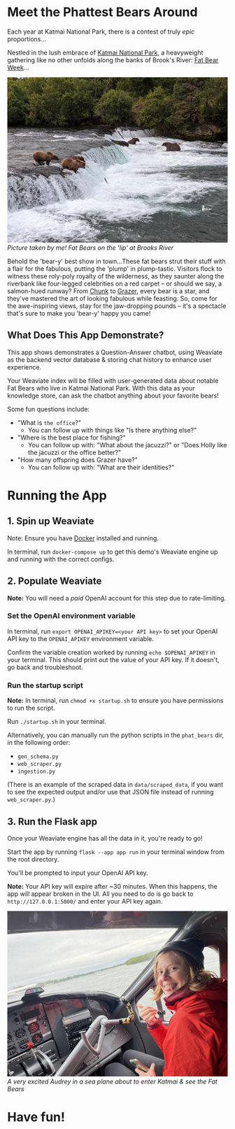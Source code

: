 # Meet the Phattest Bears Around
Each year at Katmai National Park, there is a contest of truly _epic_ proportions...


Nestled in the lush embrace of [Katmai National Park](https://www.nps.gov/katm/index.htm), a heavyweight gathering 
like no other unfolds along the banks 
of Brook's River: [Fat Bear Week](https://explore.org/fat-bear-week)...

![Bears on the lip of Brooks River](static/images/lip.jpeg)
*Picture taken by me! Fat Bears on the 'lip' at Brooks River*


Behold the 'bear-y' best show in town...These fat bears strut their stuff with a flair for the fabulous, putting the 
'plump' in 
plump-tastic. Visitors flock to witness these roly-poly royalty of the wilderness, as they saunter along the 
riverbank like four-legged celebrities on a red carpet – or should we say, a salmon-hued runway? From [Chunk](https://explore.org/meet-the-bears#chunk) to 
[Grazer](https://explore.org/meet-the-bears#grazer), every bear is a star, and they've mastered the art of looking 
fabulous while feasting. So, come for the 
awe-inspiring views, stay for the jaw-dropping pounds – it's a spectacle that's sure to make you 'bear-y' happy you 
came!

## What Does This App Demonstrate?

This app shows demonstrates a Question-Answer chatbot, using Weaviate as the backend vector database & storing chat 
history to enhance user experience.

Your Weaviate index will be filled with user-generated data about notable Fat Bears who live in Katmai National Park. 
With this data as your knowledge store, can ask the chatbot anything about your favorite bears!

Some fun questions include: 
- "What is `the office`?"
  - You can follow up with things like "Is there anything else?"
- "Where is the best place for fishing?"
  - You can follow up with: "What about the jacuzzi?" or "Does Holly like the jacuzzi or the office better?"
- "How many offspring does Grazer have?"
  - You can follow up with: "What are their identities?"

  

# Running the App

## 1. Spin up Weaviate
Note: Ensure you have [Docker](https://docs.docker.com/engine/install/) installed and running. 

In terminal, run `docker-compose up` to get this demo's Weaviate engine up and running with the correct configs.

## 2. Populate Weaviate
**Note:** You will need a _paid_ OpenAI account for this step due to rate-limiting.

### Set the OpenAI environment variable

In terminal, run `export OPENAI_APIKEY=<your API key>` to set your OpenAI API key to the `OPENAI_APIKEY` environment 
variable.

Confirm the variable creation worked by running `echo $OPENAI_APIKEY` in your terminal. This should print out the 
value of your API key. If it doesn't, go back and troubleshoot. 

### Run the startup script
**Note:**  In terminal, run `chmod +x startup.sh` to ensure you have permissions to run the script.

Run `./startup.sh` in your terminal. 

Alternatively, you can manually run the python scripts in the `phat_bears` dir,
in the 
following order:
- `gen_schema.py`
- `web_scraper.py`
- `ingestion.py`
  
(There is an example of the scraped data in `data/scraped_data`, if you want to see the expected output and/or use 
  that JSON file instead of running `web_scraper.py`.)


## 3. Run the Flask app
Once your Weaviate engine has all the data in it, you're ready to go! 

Start the app by running `flask --app app run` in your terminal window from the root directory.

You'll be prompted to input your OpenAI API key. 

**Note:** Your API key will expire after ~30 minutes. When this happens, the app will 
appear broken in the UI. All you need to do is go back to `http://127.0.0.1:5000/` and enter your API key again. 


![Audrey in a sea plane about to enter Katmai](static/images/audrey.jpeg)
*A very excited Audrey in a sea plane about to enter Katmai & see the Fat Bears*

# Have fun!
